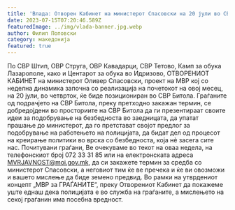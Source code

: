```yaml
---
title: 'Влада: Отворен Кабинет на министерот Спасовски на 20 јули во СВР Битола - 14 ЈУЛИ 2023'
date: 2023-07-15T07:20:46.589Z
featuredImage: ../img/vlada-banner.jpg.webp
author: Филип Поповски
category: македонија
featured: true
---
```

По СВР Штип, ОВР Струга, ОВР Кавадарци, СВР Тетово, Камп за обука Лазарополе, како и Центарот за обука во Идризово, ОТВОРЕНИОТ КАБИНЕТ на министерот Оливер Спасовски, проект на МВР кој со неделна динамика започна со реализација на почетокот на овој месец, на 20 јули, во четврток, ќе биде позициониран во СВР Битола.
Граѓаните од подрачјето на СВР Битола, преку претходно закажан термин, се добредојдени во просториите на СВР Битола да ги презентираат своите идеи за подобрување на безбедноста во заедницата, да упатат прашање до министерот, да го претстават својот предлог за подобрување на работењето на полицијата, да бидат дел од процесот на креирање политики во врска со безбедноста, која нѐ засега сите нас.
Почитувани граѓани,
Ве очекуваме во текот на оваа недела, на телефонскиот број 072 33 31 85 или на електронската адреса MVRJAVNOST@moi.gov.mk, да си закажете термин за средба со министерот Спасовски, а неговиот тим ќе ве пречека и ќе ви овозможи и вашето мислење да биде земено предвид.
Во рамки на утврдениот концепт „МВР за ГРАЃАНИТЕ“, преку Отворениот Кабинет да покажеме уште еднаш дека полицијата е во служба на граѓаните, а мислењето на секој граѓанин има посебна вредност.
 

